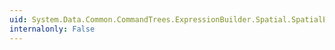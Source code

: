 ```yaml
---
uid: System.Data.Common.CommandTrees.ExpressionBuilder.Spatial.SpatialEdmFunctions.SpatialElementCount(System.Data.Common.CommandTrees.DbExpression)
internalonly: False
---
```

